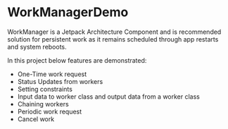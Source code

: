 <h1>WorkManagerDemo</h1>

WorkManager is a Jetpack Architecture Component and is recommended solution for persistent work as it remains scheduled through app restarts and system reboots.

In this project below features are demonstrated:
- One-Time work request
- Status Updates from workers
- Setting constraints
- Input data to worker class and output data from a worker class
- Chaining workers
- Periodic work request
- Cancel work